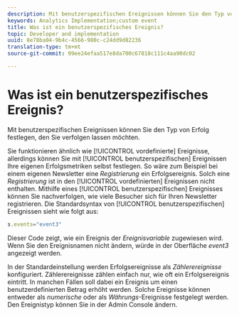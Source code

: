```yaml
---
description: Mit benutzerspezifischen Ereignissen können Sie den Typ von Erfolg festlegen, den Sie verfolgen lassen möchten.
keywords: Analytics Implementation;custom event
title: Was ist ein benutzerspezifisches Ereignis?
topic: Developer and implementation
uuid: 8e78ba04-9b4c-4566-980c-c24dd9d82236
translation-type: tm+mt
source-git-commit: 99ee24efaa517e8da700c67818c111c4aa90dc02

---
```



# Was ist ein benutzerspezifisches Ereignis?

Mit benutzerspezifischen Ereignissen können Sie den Typ von Erfolg festlegen, den Sie verfolgen lassen möchten.

Sie funktionieren ähnlich wie [!UICONTROL vordefinierte] Ereignisse, allerdings können Sie mit [!UICONTROL benutzerspezifischen] Ereignissen Ihre eigenen Erfolgsmetriken selbst festlegen. So wäre zum Beispiel bei einem eigenen Newsletter eine _Registrierung_ ein Erfolgsereignis. Solch eine _Registrierung_ ist in den [!UICONTROL vordefinierten] Ereignissen nicht enthalten. Mithilfe eines [!UICONTROL benutzerspezifischen] Ereignisses können Sie nachverfolgen, wie viele Besucher sich für Ihren Newsletter registrieren. Die Standardsyntax von [!UICONTROL benutzerspezifischen] Ereignissen sieht wie folgt aus:

```js
s.events="event3"
```

Dieser Code zeigt, wie ein Ereignis der _Ereignisvariable_ zugewiesen wird. Wenn Sie den Ereignisnamen nicht ändern, würde in der Oberfläche _event3_ angezeigt werden.

In der Standardeinstellung werden Erfolgsereignisse als _Zählerereignisse_ konfiguriert. Zählerereignisse zählen einfach nur, wie oft ein Erfolgsereignis eintritt. In manchen Fällen soll dabei ein Ereignis um einen benutzerdefinierten Betrag erhöht werden. Solche Ereignisse können entweder als _numerische_ oder als _Währungs_-Ereignisse festgelegt werden. Den Ereignistyp können Sie in der Admin Console ändern.
